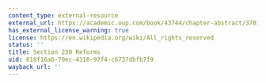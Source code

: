 ```yaml
---
content_type: external-resource
external_url: https://academic.oup.com/book/43744/chapter-abstract/370144814?redirectedFrom=fulltext
has_external_license_warning: true
license: https://en.wikipedia.org/wiki/All_rights_reserved
status: ''
title: Section 230 Reforms
uid: 818f16a6-70ec-4310-97f4-c6737dbfb7f9
wayback_url: ''
---
```

